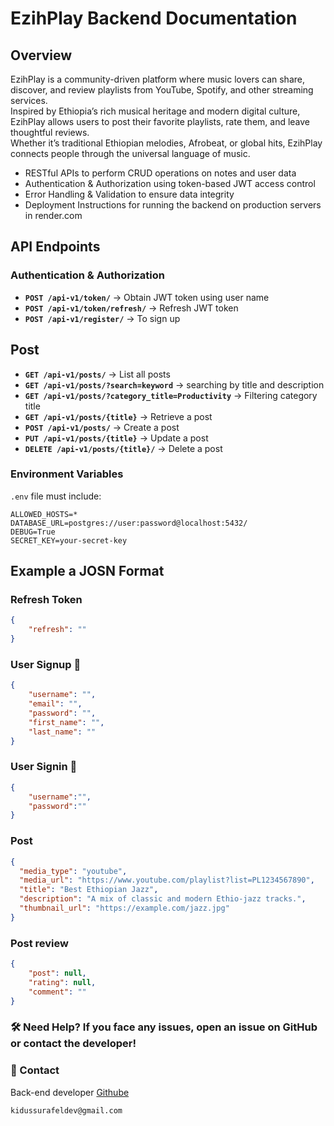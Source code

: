 # EzihPlay Backend Documentation

## Overview
EzihPlay is a community-driven platform where music lovers can share, discover, and review playlists from YouTube, Spotify, and other streaming services.  
Inspired by Ethiopia’s rich musical heritage and modern digital culture, EzihPlay allows users to post their favorite playlists, rate them, and leave thoughtful reviews.  
Whether it’s traditional Ethiopian melodies, Afrobeat, or global hits, EzihPlay connects people through the universal language of music.



* RESTful APIs to perform CRUD operations on notes and user data
* Authentication & Authorization using token-based JWT access control
* Error Handling & Validation to ensure data integrity
* Deployment Instructions for running the backend on production servers in render.com

## API Endpoints

### Authentication & Authorization

* **`POST /api-v1/token/`** → Obtain JWT token using user name
* **`POST /api-v1/token/refresh/`** → Refresh JWT token
* **`POST /api-v1/register/`** → To sign up

## Post
* **`GET /api-v1/posts/`** → List all  posts
* **`GET /api-v1/posts/?search=keyword`** → searching by title and description
* **`GET /api-v1/posts/?category_title=Productivity`** → Filtering  category title
* **`GET /api-v1/posts/{title}`** → Retrieve a post
* **`POST /api-v1/posts/`** → Create a post
* **`PUT /api-v1/posts/{title}`** → Update a post
* **`DELETE /api-v1/posts/{title}/`** → Delete a post


### Environment Variables

`.env` file must include:

  ```env
  ALLOWED_HOSTS=*
  DATABASE_URL=postgres://user:password@localhost:5432/
  DEBUG=True
  SECRET_KEY=your-secret-key
  ```
## Example a JOSN Format

### Refresh Token

```json
{
    "refresh": ""
}
```

### User Signup 👤

```json
{
    "username": "",
    "email": "",
    "password": "",
    "first_name": "",
    "last_name": ""
}
```
### User Signin  👤

```json
{
    "username":"",
    "password":""
}

```
### Post 
```json
{
  "media_type": "youtube",
  "media_url": "https://www.youtube.com/playlist?list=PL1234567890",
  "title": "Best Ethiopian Jazz",
  "description": "A mix of classic and modern Ethio-jazz tracks.",
  "thumbnail_url": "https://example.com/jazz.jpg"
}

```
### Post review 

```json
{
    "post": null,
    "rating": null,
    "comment": ""
}
```


### 🛠 Need Help? If you face any issues, open an issue on GitHub or contact the developer!

### 📧 Contact
Back-end developer [Githube]("https://github.com/Kidus-fu/")
```
kidussurafeldev@gmail.com
```